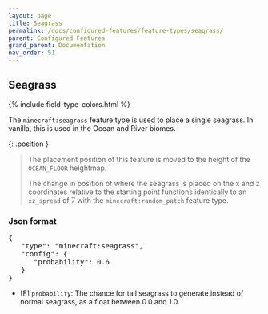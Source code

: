 ```yaml
---
layout: page
title: Seagrass
permalink: /docs/configured-features/feature-types/seagrass/
parent: Configured Features
grand_parent: Documentation
nav_order: 51
---
```


## Seagrass

<head>
    {% include field-type-colors.html %}
</head>

The `minecraft:seagrass` feature type is used to place a single seagrass. In vanilla, this is used in the Ocean and River biomes.

{: .position }
> The placement position of this feature is moved to the height of the `OCEAN_FLOOR` heightmap.
>
> The change in position of where the seagrass is placed on the x and z coordinates relative to the starting point functions identically to an `xz_spread` of 7 with the `minecraft:random_patch` feature type.

### Json format

<pre>
{
   "type": "minecraft:seagrass",
   "config": {
      "probability": 0.6
   }
}
</pre>

* ‌<ye>[F]</ye> `probability`: The chance for tall seagrass to generate instead of normal seagrass, as a float between 0.0 and 1.0.